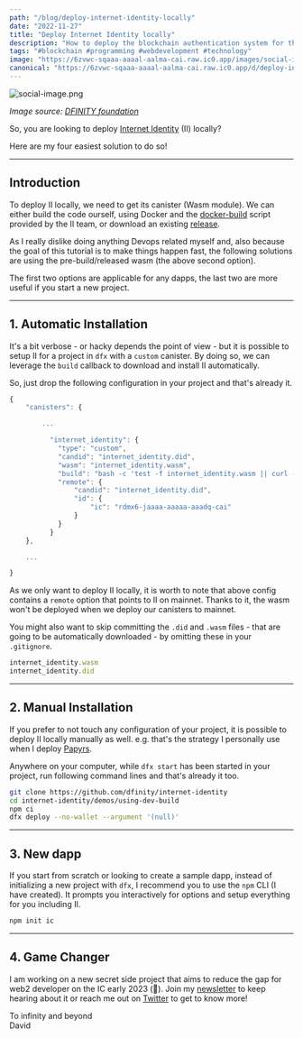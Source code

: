 ```yaml
---
path: "/blog/deploy-internet-identity-locally"
date: "2022-11-27"
title: "Deploy Internet Identity locally"
description: "How to deploy the blockchain authentication system for the Internet Computer locally."
tags: "#blockchain #programming #webdevelopment #technology"
image: "https://6zvwc-sqaaa-aaaal-aalma-cai.raw.ic0.app/images/social-image.png?token=_XQlT4y9g-gN2mZh9g8Iz"
canonical: "https://6zvwc-sqaaa-aaaal-aalma-cai.raw.ic0.app/d/deploy-internet-identity-locally"
---
```


![social-image.png](https://6zvwc-sqaaa-aaaal-aalma-cai.raw.ic0.app/images/social-image.png?token=_XQlT4y9g-gN2mZh9g8Iz)

*Image source: [DFINITY foundation](https://dfinity.org/)*

So, you are looking to deploy [Internet Identity](https://identity.ic0.app/) (II) locally?

Here are my four easiest solution to do so!

* * *

## Introduction

To deploy II locally, we need to get its canister (Wasm module). We can either build the code ourself, using Docker and the [docker-build](https://github.com/dfinity/internet-identity/blob/main/scripts/docker-build) script provided by the II team, or download an existing [release](https://github.com/dfinity/internet-identity/releases).

As I really dislike doing anything Devops related myself and, also because the goal of this tutorial is to make things happen fast, the following solutions are using the pre-build/released wasm (the above second option).

The first two options are applicable for any dapps, the last two are more useful if you start a new project.

* * *

## 1. Automatic Installation

It's a bit verbose - or hacky depends the point of view - but it is possible to setup II for a project in `dfx` with a `custom` canister. By doing so, we can leverage the `build` callback to download and install II automatically.

So, just drop the following configuration in your project and that's already it.

```javascript
{
	"canisters": {

        ...

          "internet_identity": {
			"type": "custom",
			"candid": "internet_identity.did",
			"wasm": "internet_identity.wasm",
			"build": "bash -c 'test -f internet_identity.wasm || curl -sSL https://github.com/dfinity/internet-identity/releases/latest/download/internet_identity_dev.wasm -o internet_identity.wasm; test -f internet_identity.did || curl -sSL https://raw.githubusercontent.com/dfinity/internet-identity/main/src/internet_identity/internet_identity.did -o internet_identity.did'",
			"remote": {
				"candid": "internet_identity.did",
				"id": {
					"ic": "rdmx6-jaaaa-aaaaa-aaadq-cai"
				}
			}
		  }
	},

    ...

}
```

As we only want to deploy II locally, it is worth to note that above config contains a `remote` option that points to II on mainnet. Thanks to it, the wasm won't be deployed when we deploy our canisters to mainnet.

You might also want to skip committing the `.did` and `.wasm` files - that are going to be automatically downloaded - by omitting these in your `.gitignore`.

```javascript
internet_identity.wasm
internet_identity.did
```

* * *

## 2. Manual Installation

If you prefer to not touch any configuration of your project, it is possible to deploy II locally manually as well. e.g. that's the strategy I personally use when I deploy [Papyrs](https://papy.rs).

Anywhere on your computer, while `dfx start` has been started in your project, run following command lines and that's already it too.

```bash
git clone https://github.com/dfinity/internet-identity
cd internet-identity/demos/using-dev-build
npm ci
dfx deploy --no-wallet --argument '(null)'
```

* * *

## 3. New dapp

If you start from scratch or looking to create a sample dapp, instead of initializing a new project with `dfx`, I recommend you to use the `npm` CLI (I have created). It prompts you interactively for options and setup everything for you including II.

```bash
npm init ic
```

* * *

## 4. Game Changer

I am working on a new secret side project that aims to reduce the gap for web2 developer on the IC early 2023 (🤯). Join my [newsletter](http://eepurl.com/giun5j) to keep hearing about it or reach me out on [Twitter](https://twitter.com/daviddalbusco) to get to know more!

To infinity and beyond  
David
